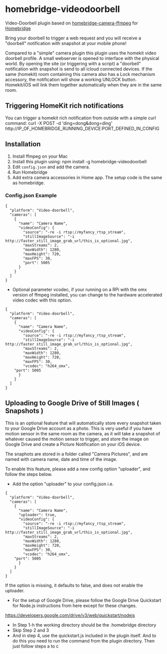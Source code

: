 # homebridge-videodoorbell

Video-Doorbell plugin based on [homebridge-camera-ffmpeg](https://github.com/KhaosT/homebridge-camera-ffmpeg) 
for [Homebridge](https://github.com/nfarina/homebridge)

Bring your doorbell to trigger a web request and you will receive a "doorbell" notification with snapshot at your mobile phone!   

Compared to a "simple" camera plugin this plugin uses the homekit video doorbell profile.
A small webserver is opened to interface with the physical world. By opening the site (or triggering with a script) a "doorbell" notification with snapshot is send to all icloud connected devices. If the same (homekit) room containing this camera also has a Lock mechanism accessory, the notification will show a working UNLOCK button. Homekit/iOS will link them together automatically when they are in the same room.

## Triggering HomeKit rich notifications
 
You can trigger a homekit rich notification from outside with a simple curl command: 
curl -X POST -d 'ding=dong&dong=ding' http://IP_OF_HOMEBRIDGE_RUNNING_DEVICE:PORT_DEFINED_IN_CONFIG

## Installation

1. Install ffmpeg on your Mac
2. Install this plugin using: npm install -g homebridge-videodoorbell
3. Edit ``config.json`` and add the camera.
3. Run Homebridge
4. Add extra camera accessories in Home app. The setup code is the same as homebridge.

### Config.json Example

    {
      "platform": "Video-doorbell",
      "cameras": [
        {
          "name": "Camera Name",
          "videoConfig": {
          	"source": "-re -i rtsp://myfancy_rtsp_stream",
            "stillImageSource": "-i http://faster_still_image_grab_url/this_is_optional.jpg",
          	"maxStreams": 2,
          	"maxWidth": 1280,
          	"maxHeight": 720,
          	"maxFPS": 30,
          	"port": 5005    
          }
        }
      ]
    }

* Optional parameter vcodec, if your running on a RPi with the omx version of ffmpeg installed, you can change to the hardware accelerated video codec with this option.

```
{
  "platform": "Video-doorbell",
  "cameras": [
    {
      "name": "Camera Name",
      "videoConfig": {
      	"source": "-re -i rtsp://myfancy_rtsp_stream",
        "stillImageSource": "-i http://faster_still_image_grab_url/this_is_optional.jpg",
      	"maxStreams": 2,
      	"maxWidth": 1280,
      	"maxHeight": 720,
      	"maxFPS": 30,
      	"vcodec": "h264_omx",
	"port": 5005            
      }
    }
  ]
}
```

## Uploading to Google Drive of Still Images ( Snapshots )

This is an optional feature that will automatically store every snapshot taken to your Google Drive account as a photo.  This is very useful if you have motion sensor in the same room as the camera, as it will take a snapshot of whatever caused the motion sensor to trigger, and store the image on Google Drive and create a Picture Notification on your iOS device.

The snaphots are stored in a folder called "Camera Pictures", and are named with camera name, date and time of the image.

To enable this feature, please add a new config option "uploader", and follow the steps below.

* Add the option "uploader" to your config.json i.e.

```
{
  "platform": "Video-doorbell",
  "cameras": [
    {
      "name": "Camera Name",
      "uploader": true,
      "videoConfig": {
      	"source": "-re -i rtsp://myfancy_rtsp_stream",
        "stillImageSource": "-i http://faster_still_image_grab_url/this_is_optional.jpg",
      	"maxStreams": 2,
      	"maxWidth": 1280,
      	"maxHeight": 720,
      	"maxFPS": 30,
      	"vcodec": "h264_omx",
	"port": 5005         
      }
    }
  ]
}
```

If the option is missing, it defaults to false, and does not enable the uploader.

* For the setup of Google Drive, please follow the Google Drive Quickstart for Node.js instructions from here except for these changes.

https://developers.google.com/drive/v3/web/quickstart/nodejs

* In Step 1-h the working directory should be the .homebridge directory
* Skip Step 2 and 3
* And in step 4, use the quickstart.js included in the plugin itself.  And to do this you need to run the command from the plugin directory.  Then just follow steps a to c

